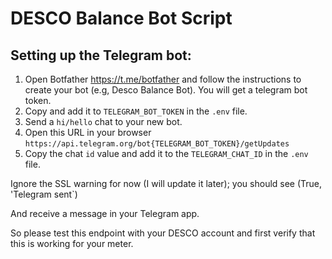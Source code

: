 # DESCO Balance Bot Script

## Setting up the Telegram bot:

1. Open Botfather https://t.me/botfather and follow the instructions to create your bot (e.g, Desco Balance Bot). You will get a telegram bot token. 
2. Copy and add it to `TELEGRAM_BOT_TOKEN` in the `.env` file.
3. Send a `hi/hello` chat to your new bot.
4. Open this URL in your browser `https://api.telegram.org/bot{TELEGRAM_BOT_TOKEN}/getUpdates`
5. Copy the chat `id` value and add it to the `TELEGRAM_CHAT_ID` in the `.env` file.



Ignore the SSL warning for now (I will update it later); you should see (True, 'Telegram sent`)

And receive a message in your Telegram app.


So please test this endpoint with your DESCO account and first verify that this is working for your meter.